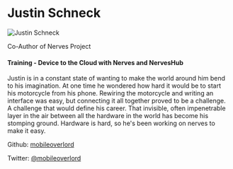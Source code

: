 # Justin Schneck

![Justin Schneck](http://s3.amazonaws.com/esl-conf-stg/media/files/000/000/019/thumbnail/Justin_Schneck.jpeg?1458661520)

Co-Author of Nerves Project

#### Training - Device to the Cloud with Nerves and NervesHub

Justin is in a constant state of wanting to make the world around him bend to his imagination. At one time he wondered how hard it would be to start his motorcycle from his phone. Rewiring the motorcycle and writing an interface was easy, but connecting it all together proved to be a challenge. A challenge that would define his career. That invisible, often impenetrable layer in the air between all the hardware in the world has become his stomping ground. Hardware is hard, so he's been working on nerves to make it easy.

Github: [mobileoverlord](https://github.com/mobileoverlord)

Twitter: [@mobileoverlord](https://twitter.com/mobileoverlord)

